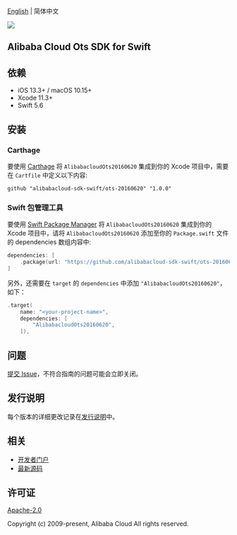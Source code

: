 [English](README.md) | 简体中文

![](https://aliyunsdk-pages.alicdn.com/icons/AlibabaCloud.svg)

## Alibaba Cloud Ots SDK for Swift

## 依赖

- iOS 13.3+ / macOS 10.15+
- Xcode 11.3+
- Swift 5.6

## 安装

### Carthage

要使用 [Carthage](https://github.com/Carthage/Carthage) 将 `AlibabacloudOts20160620` 集成到你的 Xcode 项目中，需要在 `Cartfile` 中定义以下内容:

```ogdl
github "alibabacloud-sdk-swift/ots-20160620" "1.0.0"
```

### Swift 包管理工具

要使用 [Swift Package Manager](https://swift.org/package-manager/) 将 `AlibabacloudOts20160620` 集成到你的 Xcode 项目中，请将 `AlibabacloudOts20160620` 添加至你的 `Package.swift` 文件的 dependencies 数组内容中:

```swift
dependencies: [
    .package(url: "https://github.com/alibabacloud-sdk-swift/ots-20160620.git", from: "1.0.0")
]
```

另外，还需要在 `target` 的 `dependencies` 中添加 `"AlibabacloudOts20160620"`，如下：

```swift
.target(
    name: "<your-project-name>",
    dependencies: [
        "AlibabacloudOts20160620",
    ]),
```

## 问题

[提交 Issue](https://github.com/alibabacloud-sdk-swift/ots-20160620/issues/new)，不符合指南的问题可能会立即关闭。

## 发行说明

每个版本的详细更改记录在[发行说明](./ChangeLog.txt)中。

## 相关

* [开发者门户](https://next.api.aliyun.com/home)
* [最新源码](https://github.com/alibabacloud-sdk-swift/ots-20160620)

## 许可证

[Apache-2.0](http://www.apache.org/licenses/LICENSE-2.0)

Copyright (c) 2009-present, Alibaba Cloud All rights reserved.
